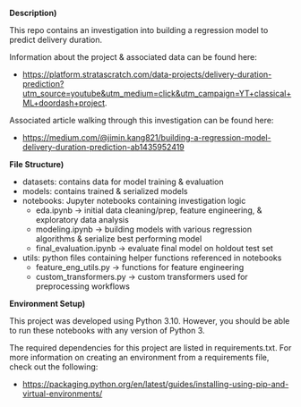 **Description)**

This repo contains an investigation into building a regression model to predict delivery duration. 

Information about the project & associated data can be found here: 
- https://platform.stratascratch.com/data-projects/delivery-duration-prediction?utm_source=youtube&utm_medium=click&utm_campaign=YT+classical+ML+doordash+project.

Associated article walking through this investigation can be found here: 
- https://medium.com/@jimin.kang821/building-a-regression-model-delivery-duration-prediction-ab1435952419

**File Structure)**
- datasets: contains data for model training & evaluation
- models: contains trained & serialized models
- notebooks: Jupyter notebooks containing investigation logic
    - eda.ipynb -> initial data cleaning/prep, feature engineering, & exploratory data analysis
    - modeling.ipynb -> building models with various regression algorithms & serialize best performing model
    - final_evaluation.ipynb -> evaluate final model on holdout test set
- utils: python files containing helper functions referenced in notebooks
    - feature_eng_utils.py -> functions for feature engineering
    - custom_transformers.py -> custom transformers used for preprocessing workflows

**Environment Setup)**

This project was developed using Python 3.10. However, you should be able to run these notebooks with any version of Python 3. 

The required dependencies for this project are listed in requirements.txt. For more information on creating an environment from a requirements file, check out the following: 
- https://packaging.python.org/en/latest/guides/installing-using-pip-and-virtual-environments/
